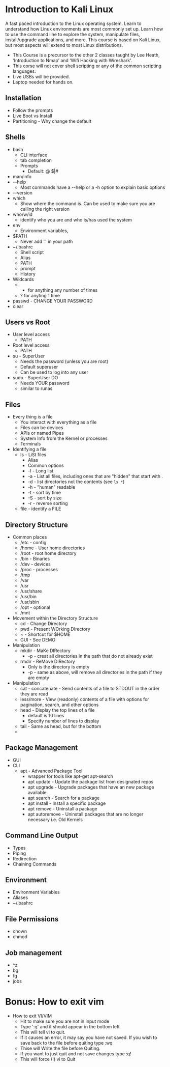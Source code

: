 # Introduction to Kali Linux

A fast paced introduction to the Linux operating system.  Learn to understand how Linux environments are most commonly set up.  Learn how to use the command line to explore the system, manipulate files, install/upgrade applications, and more.  This course is based on Kali Linux, but most aspects will extend to most Linux distributions.  
* This Course is a precursor to the other 2 classes taught by Lee Heath, ‘Introduction to Nmap’ and ‘Wifi Hacking with Wireshark’.
* This corse will not cover shell scripting or any of the common scripting languages.
* Live USBs will be provided.
* Laptop needed for hands on.

## Installation
- Follow the prompts
- Live Boot vs Install
- Partitioning - Why change the default

## Shells
- bash
    - CLI interface
    - tab completion
    - Prompts
        - Default:  <user>@<system> <location> $|#
- man/info
- --help
    - Most commands have a --help or a -h option to explain basic options
- --version
- which
    - Show where the command is.  Can be used to make sure you are calling the right version
- who/w/id
    - identify who you are and who is/has used the system
- env
    - Environment variables,
- $PATH
    - Never add '.' in your path
- ~/.bashrc
    - Shell script
    - Alias
    - PATH
    - prompt
    - History
- Wildcards
    - * for anything any number of times
    - ? for anyting 1 time
- passwd - CHANGE YOUR PASSWORD
- clear

## Users vs Root
- User level access
    - PATH
- Root level access
    - PATH
- su - SuperUser
    - Needs the password (unless you are root)
    - Default superuser
    - Can be used to log into any user
- sudo - SuperUser DO
    - Needs YOUR password
    - similar to runas

## Files
- Every thing is a file
    - You interact with everything as a file
    - Files can be devices
    - APIs or named Pipes
    - System Info from the Kernel or processes
    - Terminals
- Identifying a file
    - ls - LiSt files
        - Alias
        - Common options
        - -l - Long list
        - -a - List all files, including ones that are "hidden" that start with .
        - -d - list directories not the contents (see `ls *`)
        - -h - "human" readable
        - -t - sort by time
        - -S - sort by size
        - -r - reverse sorting
    - file - identify a FILE

## Directory Structure
- Common places
    - /etc - config
    - /home - User home directories
    - /root - root home directory
    - /bin - Binaries
    - /dev - devices
    - /proc - processes
    - /tmp
    - /var
    - /usr
    - /usr/share
    - /usr/bin
    - /usr/sbin
    - /opt - optional
    - /mnt
- Movement within the Directory Structure
    - cd - Change Directory
    - pwd - Present WOrking DIrectory
    - ~ - Shortcut for $HOME
    - GUI - See DEMO
- Manipulation
    - mkdir - MaKe DIRectory
      - -p - creat all directories in the path that do not already exist
    - rmdir - ReMove DIRectory
      - Only is the directory is empty
      - -p - same as above, will remove all directories in the path if they are empty
- Manipulation
    - cat - concatenate - Send contents of a file to STDOUT in the order they are read
    - less/more - View (readonly) contents of a file with options for pagination, search, and other options
    - head - Display the top lines of a file
      - default is 10 lines
      - Specify number of lines to display
    - tail - Same as head, but for the bottom
    -

## Package Management
  - GUI
  - CLI
    - apt - Advanced Package Tool
      - wrapper for tools like apt-get apt-search
      - apt update - Update the package list from designated repos
      - apt upgrade - Upgrade packages that have an new package available
      - apt search - Search for a package
      - apt install - Install a specific package
      - apt remove - Uninstall a package
      - apt autoremove - Uninstall packages that are no longer necessary i.e. Old Kernels

## Command Line Output
- Types
- Piping
- Redirection
- Chaining Commands

## Environment
- Environment Variables
- Aliases
- ~/.bashrc

## File Permissions
- chown
- chmod

## Job management
- ^z  
- bg
- fg
- jobs

# Bonus: How to exit vim
- How to exit VI/VIM
    - Hit <esc> to make sure you are not in input mode
    - Type ':q' and it should appear in the bottom left  
    - This will tell vi to quit.
    - If it causes an error, it may say you have not saved.  If you wish to save back to the file before quiting type :wq
    - Thise will Write the file before Quiting.
    - If you want to just quit and not save changes type :q!
    - This will force (!) vi to Quit
